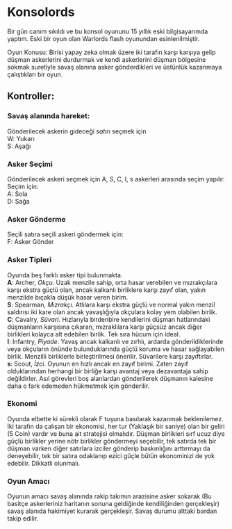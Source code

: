 # Konsolords

Bir gün canım sıkıldı ve bu konsol oyununu 15 yıllık eski bilgisayarımda yaptım. Eski bir oyun olan Warlords flash oyunundan esinlenilmiştir.

Oyun Konusu: Birisi yapay zeka olmak üzere iki tarafın karşı karşıya gelip düşman askerlerini durdurmak ve kendi askerlerini düşman bölgesine sokmak suretiyle savaş alanına asker gönderdikleri ve üstünlük kazanmaya çalıştıkları bir oyun.

## Kontroller:<br>
### Savaş alanında hareket:<br>
Gönderilecek askerin gideceği *satırı* seçmek için<br>
W: Yukarı<br>
S: Aşağı<br>

### Asker Seçimi<br>
Gönderilecek askeri seçmek için A, S, C, I, s askerleri arasında seçim yapılır. Seçim için:<br>
A: Sola<br>
D: Sağa<br>

### Asker Gönderme<br>
Seçili satıra seçili askeri göndermek için:<br>
F: Asker Gönder<br>

### Asker Tipleri<br>
Oyunda beş farklı asker tipi bulunmakta.<br>
**A**: Archer, *Okçu*. Uzak menzile sahip, orta hasar verebilen ve mızrakçılara karşı ekstra güçlü olan, ancak kalkanlı birliklere karşı zayıf olan, yakın menzilde bıçakla düşük hasar veren birim.<br>
**S**: Spearman, *Mızrakçı*. Atlılara karşı ekstra güçlü ve normal yakın menzil saldırısı iki kare olan ancak yavaşlığıyla okçulara kolay yem olabilen birlik.<br>
**C**: Cavalry, *Süvari*. Hızlarıyla birdenbire kendilerini düşman hatlarındaki düşmanların karşısına çıkaran, mızraklılara karşı güçsüz ancak diğer birlikleri kolayca alt edebilen birlik. Tek sıra hücum için ideal.<br>
**I**: Infantry, *Piyade*. Yavaş ancak kalkanlı ve zırhlı, ardarda gönderildiklerinde veya okçuların önünde bulunduklarında güçlü koruma ve hasar sağlayabilen birlik. Menzilli birliklerle birleştirilmesi önerilir. Süvarilere karşı zayıftırlar.<br>
**s**: Scout, *İzci*. Oyunun en hızlı ancak en zayıf birimi. Zaten zayıf olduklarından herhangi bir birliğe karşı avantaj veya dezavantaja sahip değildirler. Asıl görevleri boş alanlardan gönderilerek düşmanın kalesine daha o fark edemeden hükmetmek için gönderilir.<br>

### Ekonomi<br>
Oyunda elbette ki sürekli olarak F tuşuna basılarak kazanmak beklenilemez. İki tarafın da çalışan bir ekonomisi, her tur (Yaklaşık bir saniye) olan bir geliri (5 Coin) vardır ve buna ait stratejisi olmalıdır. Düşman birlikleri sırf ucuz diye güçlü birlikler yerine nötr birlikler göndermeyi seçebilir, tek satırda tek bir düşman varken diğer satırlara izciler gönderip baskınlığını arttırmayı da deneyebilir, tek bir satıra odaklanıp ezici güçle bütün ekonominizi de yok edebilir. Dikkatli olunmalı.<br>

### Oyun Amacı<br>
Oyunun amacı savaş alanında rakip takımın arazisine asker sokarak (Bu basitçe askerleriniz haritanın sonuna geldiğinde kendiliğinden gerçekleşir) savaş alanıda hakimiyet kurarak gerçekleşir. Savaş durumu alttaki bardan takip edilir.<br>

